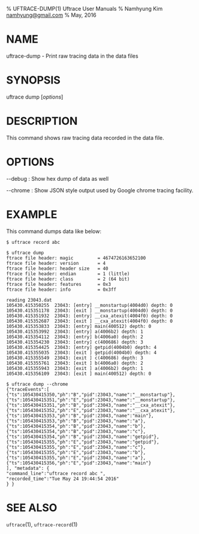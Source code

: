 % UFTRACE-DUMP(1) Uftrace User Manuals
% Namhyung Kim <namhyung@gmail.com>
% May, 2016

NAME
====
uftrace-dump - Print raw tracing data in the data files

SYNOPSIS
========
uftrace dump [*options*]

DESCRIPTION
===========
This command shows raw tracing data recorded in the data file.


OPTIONS
=======
\--debug
:   Show hex dump of data as well

\--chrome
:   Show JSON style output used by Google chrome tracing facility.


EXAMPLE
=======
This command dumps data like below:

    $ uftrace record abc

    $ uftrace dump
    ftrace file header: magic         = 4674726163652100
    ftrace file header: version       = 4
    ftrace file header: header size   = 40
    ftrace file header: endian        = 1 (little)
    ftrace file header: class         = 2 (64 bit)
    ftrace file header: features      = 0x3
    ftrace file header: info          = 0x3ff

    reading 23043.dat
    105430.415350255  23043: [entry] __monstartup(4004d0) depth: 0
    105430.415351178  23043: [exit ] __monstartup(4004d0) depth: 0
    105430.415351932  23043: [entry] __cxa_atexit(4004f0) depth: 0
    105430.415352687  23043: [exit ] __cxa_atexit(4004f0) depth: 0
    105430.415353833  23043: [entry] main(400512) depth: 0
    105430.415353992  23043: [entry] a(4006b2) depth: 1
    105430.415354112  23043: [entry] b(4006a0) depth: 2
    105430.415354230  23043: [entry] c(400686) depth: 3
    105430.415354425  23043: [entry] getpid(4004b0) depth: 4
    105430.415355035  23043: [exit ] getpid(4004b0) depth: 4
    105430.415355549  23043: [exit ] c(400686) depth: 3
    105430.415355761  23043: [exit ] b(4006a0) depth: 2
    105430.415355943  23043: [exit ] a(4006b2) depth: 1
    105430.415356109  23043: [exit ] main(400512) depth: 0

    $ uftrace dump --chrome
    {"traceEvents":[
    {"ts":105430415350,"ph":"B","pid":23043,"name":"__monstartup"},
    {"ts":105430415351,"ph":"E","pid":23043,"name":"__monstartup"},
    {"ts":105430415351,"ph":"B","pid":23043,"name":"__cxa_atexit"},
    {"ts":105430415352,"ph":"E","pid":23043,"name":"__cxa_atexit"},
    {"ts":105430415353,"ph":"B","pid":23043,"name":"main"},
    {"ts":105430415353,"ph":"B","pid":23043,"name":"a"},
    {"ts":105430415354,"ph":"B","pid":23043,"name":"b"},
    {"ts":105430415354,"ph":"B","pid":23043,"name":"c"},
    {"ts":105430415354,"ph":"B","pid":23043,"name":"getpid"},
    {"ts":105430415355,"ph":"E","pid":23043,"name":"getpid"},
    {"ts":105430415355,"ph":"E","pid":23043,"name":"c"},
    {"ts":105430415355,"ph":"E","pid":23043,"name":"b"},
    {"ts":105430415355,"ph":"E","pid":23043,"name":"a"},
    {"ts":105430415356,"ph":"E","pid":23043,"name":"main"}
    ], "metadata": {
    "command_line":"uftrace record abc ",
    "recorded_time":"Tue May 24 19:44:54 2016"
    } }


SEE ALSO
========
`uftrace`(1), `uftrace-record`(1)
